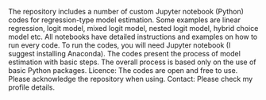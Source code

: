 The repository includes a number of custom Jupyter notebook (Python) codes for regression-type model estimation.
Some examples are linear regression, logit model, mixed logit model, nested logit model, hybrid choice model etc.
All notebooks have detailed instructions and examples on how to run every code.
To run the codes, you will need Jupyter notebook (I suggest installing Anaconda).
The codes present the process of model estimation with basic steps. The overall process is based only on the use of basic Python packages.
Licence: The codes are open and free to use. Please acknowledge the repository when using.
Contact: Please check my profile details.
